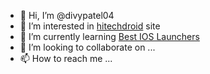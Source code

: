 - 👋 Hi, I’m @divypatel04
- 👀 I’m interested in <a href="https://hitechdroid.com/">hitechdroid</a> site
- 🌱 I’m currently learning <a href="https://hitechdroid.com/best-ios-launcher-for-android/">Best IOS Launchers</a>
- 💞️ I’m looking to collaborate on ...
- 📫 How to reach me ...

<!---
divypatel04/divypatel04 is a ✨ special ✨ repository because its `README.md` (this file) appears on your GitHub profile.
You can click the Preview link to take a look at your changes.
--->
